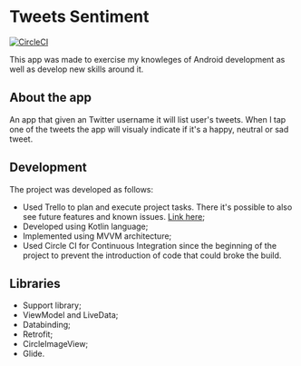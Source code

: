 # Tweets Sentiment
[![CircleCI](https://circleci.com/gh/DouglasCF/tweets-sentiment.svg?style=svg)](https://circleci.com/gh/DouglasCF/tweets-sentiment)

This app was made to exercise my knowleges of Android development as well as develop new skills around it.

## About the app
An app that given an Twitter username it will list user's tweets. When I tap one of the tweets the app will visualy indicate if it's a happy, neutral or sad tweet.

## Development
The project was developed as follows:
* Used Trello to plan and execute project tasks. There it's possible to also see future features and known issues. [Link here](https://trello.com/b/PhoNO0Jv/tweets-sentiment);
* Developed using Kotlin language;
* Implemented using MVVM architecture;
* Used Circle CI for Continuous Integration since the beginning of the project to prevent the introduction of code that could broke the build.

## Libraries
* Support library;
* ViewModel and LiveData;
* Databinding;
* Retrofit;
* CircleImageView;
* Glide.
